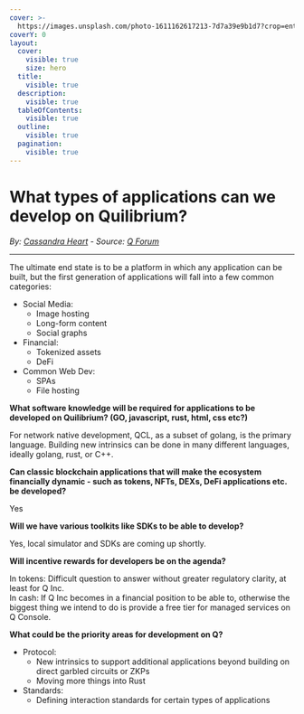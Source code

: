 ```yaml
---
cover: >-
  https://images.unsplash.com/photo-1611162617213-7d7a39e9b1d7?crop=entropy&cs=srgb&fm=jpg&ixid=M3wxOTcwMjR8MHwxfHNlYXJjaHwyfHxhcHBzfGVufDB8fHx8MTcxODcxNDIyMHww&ixlib=rb-4.0.3&q=85
coverY: 0
layout:
  cover:
    visible: true
    size: hero
  title:
    visible: true
  description:
    visible: true
  tableOfContents:
    visible: true
  outline:
    visible: true
  pagination:
    visible: true
---
```


# What types of applications can we develop on Quilibrium?

_By:_ [_Cassandra Heart_](https://warpcast.com/cassie) _- Source:_ [_Q Forum_](https://quilibrium.discourse.group/t/are-we-ready-to-build-on-quilibrium/76/2)

***

The ultimate end state is to be a platform in which any application can be built, but the first generation of applications will fall into a few common categories:

* Social Media:
  * Image hosting
  * Long-form content
  * Social graphs
* Financial:
  * Tokenized assets
  * DeFi
* Common Web Dev:
  * SPAs
  * File hosting

**What software knowledge will be required for applications to be developed on Quilibrium? (GO, javascript, rust, html, css etc?)**

For network native development, QCL, as a subset of golang, is the primary language. Building new intrinsics can be done in many different languages, ideally golang, rust, or C++.

**Can classic blockchain applications that will make the ecosystem financially dynamic - such as tokens, NFTs, DEXs, DeFi applications etc. be developed?**

Yes

**Will we have various toolkits like SDKs to be able to develop?**

Yes, local simulator and SDKs are coming up shortly.

**Will incentive rewards for developers be on the agenda?**

In tokens: Difficult question to answer without greater regulatory clarity, at least for Q Inc.\
In cash: If Q Inc becomes in a financial position to be able to, otherwise the biggest thing we intend to do is provide a free tier for managed services on Q Console.

**What could be the priority areas for development on Q?**

* Protocol:
  * New intrinsics to support additional applications beyond building on direct garbled circuits or ZKPs
  * Moving more things into Rust
* Standards:
  * Defining interaction standards for certain types of applications
